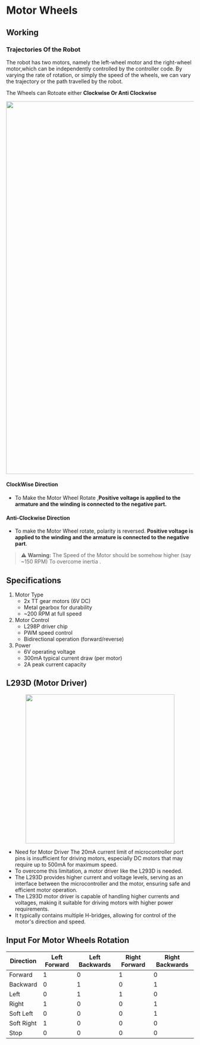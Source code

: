 # Motor Wheels

## Working 


### Trajectories Of the Robot

<p>The robot has two motors, namely the left-wheel motor and the right-wheel motor,which can be independently controlled by the controller code. By varying the rate of rotation, or simply the speed of the wheels, we can vary the trajectory or the path travelled by the robot.</p>

<p>The Wheels can Rotoate either <strong> Clockwise Or Anti Clockwise</strong></p>



<center>
<img src="/img/Move.jpg" width="1000" height="1000">
</center>

#### ClockWise Direction

<ul>
    <li>To Make the Motor Wheel Rotate ,<strong>Positive voltage is applied to the armature and the winding is connected to the negative part.</strong></li>
</ul>

#### Anti-Clockwise Direction

<ul>
    <li>To make the Motor Wheel rotate, polarity is reversed. <strong>Positive voltage is applied to the winding and the armature is connected to the negative part</strong>.</li>
</ul>

>:warning: **Warning:** The Speed of the Motor should be somehow higher (say ~150 RPM) To overcome inertia   .

## Specifications

<ol>
    <li>Motor Type
        <ul>
            <li>2x TT gear motors (6V DC)</li>
            <li>Metal gearbox for durability</li>
            <li>~200 RPM at full speed</li>
        </ul>
    </li>
    <li>Motor Control
        <ul>
            <li>L298P driver chip</li>
            <li>PWM speed control</li>
            <li>Bidirectional operation (forward/reverse)</li>
        </ul>
    </li>
    <li>Power
        <ul>
            <li>6V operating voltage</li>
            <li>300mA typical current draw (per motor)</li>
            <li>2A peak current capacity</li>
        </ul>
    </li>
</ol>


## L293D (Motor Driver)

<center>
<img src="/img/L293D.jpg" width="400" height="400">
</center>

<ul>
    <li> Need for Motor Driver The 20mA current limit of microcontroller port pins is insufficient for driving motors, especially DC motors that may require up to 500mA for maximum speed.</li>
    <li> To overcome this limitation, a motor driver like the L293D is needed. </li>
    <li> The L293D provides higher current and voltage levels, serving as an interface between the microcontroller and the motor, ensuring safe and efficient motor operation.</li>
    <li>The L293D motor driver is capable of handling higher currents and voltages, making it suitable for driving motors with higher power requirements.</li>
    <li>It typically contains multiple H-bridges, allowing for control of the motor's direction and speed.</li>
</ul>

## Input For Motor Wheels Rotation

| Direction    | Left Forward | Left Backwards| Right Forward | Right Backwards |
| ------------ | -----------  |-------------- |---------------|-----------------|         
| Forward      | 1            |0              |1              |0                |
| Backward     | 0            |1              |0              |1                |
| Left         | 0            |1              |1              |0                |    
|Right         | 1            |0              |0              |1                |
|Soft Left     | 0            |0              |0              |1                |
|Soft Right    | 1            |0              |0              |0                |
|Stop          | 0            |0              |0              |0                |



